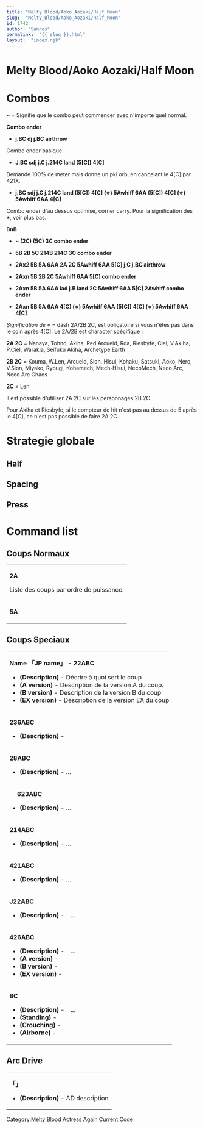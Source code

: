 ```yaml
---
title: "Melty Blood/Aoko Aozaki/Half Moon"
slug:  "Melty_Blood/Aoko_Aozaki/Half_Moon"
id: 1742
author: "Sannos"
permalink:  "{{ slug }}.html"
layout:  "index.njk"
---
```


# Melty Blood/Aoko Aozaki/Half Moon

# Combos

\~ = Signifie que le combo peut commencer avec n'importe quel normal.

**Combo ender**

- **j.BC dj j.BC airthrow**

  
Combo ender basique.

- **J.BC sdj j.C j.214C land (5\[C\]) 4\[C\]**

  
Demande 100% de meter mais donne un pki orb, en cancelant le 4\[C\] par
421X.

- **j.BC sdj j.C j.214C land (5\[C\]) 4\[C\] (※) 5Awhiff 6AA (5\[C\])
  4\[C\] (※) 5Awhiff 6AA 4\[C\]**

  
Combo ender d'au dessus optimisé, corner carry. Pour la signification
des ※, voir plus bas.

**BnB**

- **\~ (2C) (5C) 3C combo ender**

<!-- -->

- **5B 2B 5C 214B 214C 3C combo ender**

<!-- -->

- **2Ax2 5B 5A 6AA 2A 2C 5Awhiff 6AA 5\[C\] j.C j.BC airthrow**

<!-- -->

- **2Axn 5B 2B 2C 5Awhiff 6AA 5\[C\] combo ender**

<!-- -->

- **2Axn 5B 5A 6AA iad j.B land 2C 5Awhiff 6AA 5\[C\] 2Awhiff combo
  ender**

<!-- -->

- **2Axn 5B 5A 6AA 4\[C\] (※) 5Awhiff 6AA (5\[C\]) 4\[C\] (※) 5Awhiff
  6AA 4\[C\]**

*Signification de ※* = dash 2A/2B 2C, est obligatoire si vous n'êtes pas
dans le coin après 4\[C\]. Le 2A/2B est character spécifique :

  
**2A 2C** = Nanaya, Tohno, Akiha, Red Arcueid, Roa, Riesbyfe, Ciel,
V.Akiha, P.Ciel, Warakia, Seifuku Akiha, Archetype:Earth

**2B 2C** = Kouma, W.Len, Arcueid, Sion, Hisui, Kohaku, Satsuki, Aoko,
Nero, V.Sion, Miyako, Ryougi, Kohamech, Mech-Hisui, NecoMech, Neco Arc,
Neco Arc Chaos

**2C** = Len

Il est possible d'utiliser 2A 2C sur les personnages 2B 2C.

Pour Akiha et Riesbyfe, si le compteur de hit n'est pas au dessus de 5
après le 4\[C\], ce n'est pas possible de faire 2A 2C.

# Strategie globale

## Half

## Spacing

## Press

# Command list

## Coups Normaux

<table>
<tbody>
<tr class="odd">
<td><p><strong>2A</strong></p>
<p>Liste des coups par ordre de puissance.</p></td>
</tr>
<tr class="even">
<td><p><strong>5A</strong></p></td>
</tr>
</tbody>
</table>

## Coups Speciaux

<table>
<tbody>
<tr class="odd">
<td><p><strong>Name 「JP name」 - 22ABC</strong></p>
<ul>
<li><strong>(Description)</strong> - Décrire à quoi sert le coup</li>
<li><strong>(A version)</strong> - Description de la version A du
coup.</li>
<li><strong>(B version)</strong> - Description de la version B du
coup</li>
<li><strong>(EX version)</strong> - Description de la version EX du
coup</li>
</ul></td>
</tr>
<tr class="even">
<td><p><strong>236ABC</strong></p>
<ul>
<li><strong>(Description)</strong> -</li>
</ul></td>
</tr>
<tr class="odd">
<td><p><strong>28ABC</strong></p>
<ul>
<li><strong>(Description)</strong> - ...</li>
</ul></td>
</tr>
<tr class="even">
<td><p><strong>　 623ABC</strong></p>
<ul>
<li><strong>(Description)</strong> - ...</li>
</ul></td>
</tr>
<tr class="odd">
<td><p><strong>214ABC</strong></p>
<ul>
<li><strong>(Description)</strong> - ...</li>
</ul></td>
</tr>
<tr class="even">
<td><p><strong>421ABC</strong></p>
<ul>
<li><strong>(Description)</strong> - ...</li>
</ul></td>
</tr>
<tr class="odd">
<td><p><strong>J22ABC</strong></p>
<ul>
<li><strong>(Description)</strong> -　...</li>
</ul></td>
</tr>
<tr class="even">
<td><p><strong>426ABC</strong></p>
<ul>
<li><strong>(Description)</strong> -　...</li>
<li><strong>(A version)</strong> -</li>
<li><strong>(B version)</strong> -</li>
<li><strong>(EX version)</strong> -</li>
</ul></td>
</tr>
<tr class="odd">
<td><p><strong>BC</strong></p>
<ul>
<li><strong>(Description)</strong> -　...</li>
<li><strong>(Standing)</strong> -</li>
<li><strong>(Crouching)</strong> -</li>
<li><strong>(Airborne)</strong> -</li>
</ul></td>
</tr>
</tbody>
</table>

## Arc Drive

<table>
<tbody>
<tr class="odd">
<td><p><strong>「」</strong></p>
<ul>
<li><strong>(Description)</strong> - AD description</li>
</ul></td>
</tr>
</tbody>
</table>

[Category:Melty Blood Actress Again Current
Code](Category:Melty_Blood_Actress_Again_Current_Code "wikilink")
